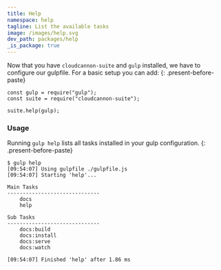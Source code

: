 ```yaml
---
title: Help
namespace: help
tagline: List the available tasks
image: /images/help.svg
dev_path: packages/help
_is_package: true
---
```


Now that you have `cloudcannon-suite` and `gulp` installed, we have to configure our gulpfile. For a basic setup you can add:
{: .present-before-paste}

```
const gulp = require("gulp");
const suite = require("cloudcannon-suite");

suite.help(gulp);
```

### Usage

Running `gulp help` lists all tasks installed in your gulp configuration.
{: .present-before-paste}

```
$ gulp help
[09:54:07] Using gulpfile ./gulpfile.js
[09:54:07] Starting 'help'...

Main Tasks
------------------------------
    docs
    help

Sub Tasks
------------------------------
    docs:build
    docs:install
    docs:serve
    docs:watch

[09:54:07] Finished 'help' after 1.86 ms
```